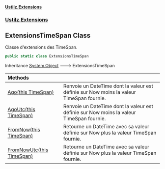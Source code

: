 #### [Ustilz.Extensions](index.md 'index')
### [Ustilz.Extensions](Ustilz.Extensions.md 'Ustilz.Extensions')

## ExtensionsTimeSpan Class

Classe d'extensions des TimeSpan.

```csharp
public static class ExtensionsTimeSpan
```

Inheritance [System.Object](https://docs.microsoft.com/en-us/dotnet/api/System.Object 'System.Object') &#129106; ExtensionsTimeSpan

| Methods | |
| :--- | :--- |
| [Ago(this TimeSpan)](Ustilz.Extensions.ExtensionsTimeSpan.Ago(thisSystem.TimeSpan).md 'Ustilz.Extensions.ExtensionsTimeSpan.Ago(this System.TimeSpan)') | Renvoie un DateTime dont la valeur est définie sur Now moins la valeur TimeSpan fournie. |
| [AgoUtc(this TimeSpan)](Ustilz.Extensions.ExtensionsTimeSpan.AgoUtc(thisSystem.TimeSpan).md 'Ustilz.Extensions.ExtensionsTimeSpan.AgoUtc(this System.TimeSpan)') | Renvoie un DateTime dont la valeur est définie sur Now moins la valeur TimeSpan fournie. |
| [FromNow(this TimeSpan)](Ustilz.Extensions.ExtensionsTimeSpan.FromNow(thisSystem.TimeSpan).md 'Ustilz.Extensions.ExtensionsTimeSpan.FromNow(this System.TimeSpan)') | Retourne un DateTime avec sa valeur définie sur Now plus la valeur TimeSpan fournie. |
| [FromNowUtc(this TimeSpan)](Ustilz.Extensions.ExtensionsTimeSpan.FromNowUtc(thisSystem.TimeSpan).md 'Ustilz.Extensions.ExtensionsTimeSpan.FromNowUtc(this System.TimeSpan)') | Retourne un DateTime avec sa valeur définie sur Now plus la valeur TimeSpan fournie. |
